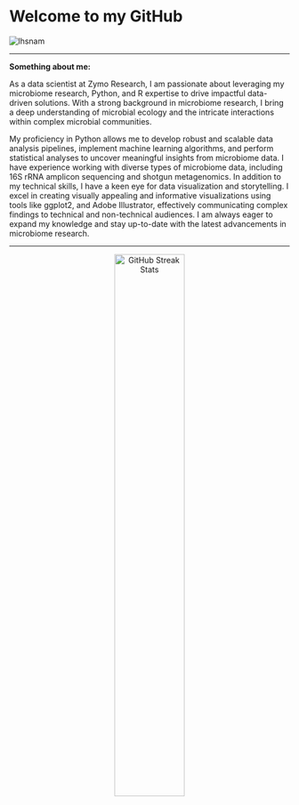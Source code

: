 # Welcome to my GitHub
<p align="left"> <img src="https://komarev.com/ghpvc/?username=lhsnam&label=Profile%20views&color=0e75b6&style=flat" alt="lhsnam" /> </p>

---
**Something about me:** <br>

As a data scientist at Zymo Research, I am passionate about leveraging my microbiome research, Python, and R expertise to drive impactful data-driven solutions. With a strong background in microbiome research, I bring a deep understanding of microbial ecology and the intricate interactions within complex microbial communities.

My proficiency in Python allows me to develop robust and scalable data analysis pipelines, implement machine learning algorithms, and perform statistical analyses to uncover meaningful insights from microbiome data. I have experience working with diverse types of microbiome data, including 16S rRNA amplicon sequencing and shotgun metagenomics. In addition to my technical skills, I have a keen eye for data visualization and storytelling. I excel in creating visually appealing and informative visualizations using tools like ggplot2, and Adobe Illustrator, effectively communicating complex findings to technical and non-technical audiences. I am always eager to expand my knowledge and stay up-to-date with the latest advancements in microbiome research. <br>

---




<p align="center">
  <img src="http://github-readme-streak-stats.herokuapp.com?user=lhsnam&theme=sunset-gradient&mode=weekly" alt="GitHub Streak Stats" width="50%" height="auto">
</p>

